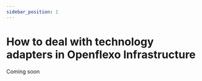 ```yaml
---
sidebar_position: 1
---
```


# How to deal with technology adapters in Openflexo Infrastructure

Coming soon
